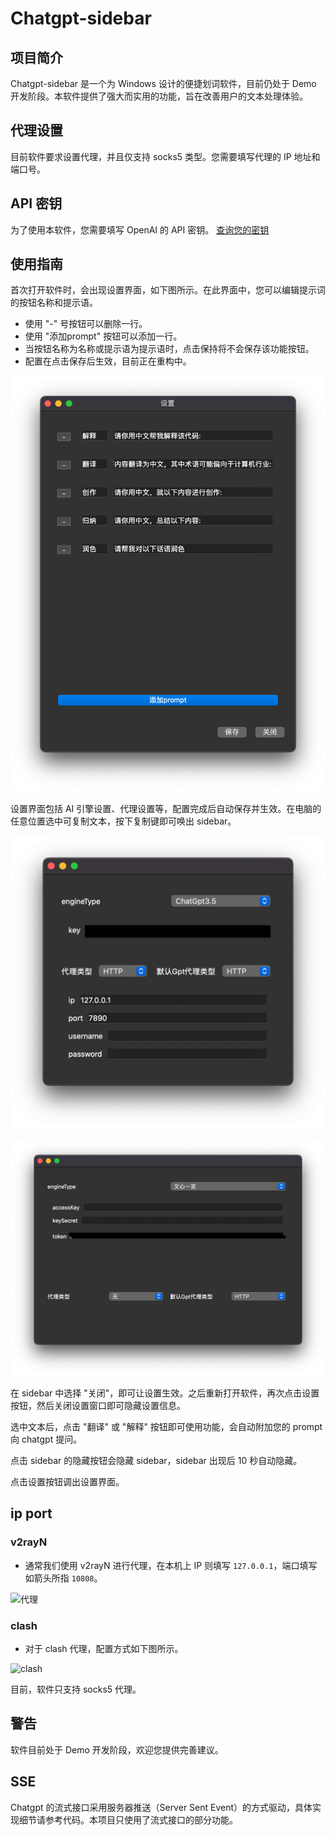 # Chatgpt-sidebar

## 项目简介
Chatgpt-sidebar 是一个为 Windows 设计的便捷划词软件，目前仍处于 Demo 开发阶段。本软件提供了强大而实用的功能，旨在改善用户的文本处理体验。

## 代理设置
目前软件要求设置代理，并且仅支持 socks5 类型。您需要填写代理的 IP 地址和端口号。

## API 密钥
为了使用本软件，您需要填写 OpenAI 的 API 密钥。
[查询您的密钥](https://platform.openai.com/account/api-keys)

## 使用指南
首次打开软件时，会出现设置界面，如下图所示。在此界面中，您可以编辑提示词的按钮名称和提示语。
- 使用 "-" 号按钮可以删除一行。
- 使用 "添加prompt" 按钮可以添加一行。
- 当按钮名称为名称或提示语为提示语时，点击保持将不会保存该功能按钮。
- 配置在点击保存后生效，目前正在重构中。

![prompt设置界面](./src/prompte.png)

设置界面包括 AI 引擎设置、代理设置等，配置完成后自动保存并生效。在电脑的任意位置选中可复制文本，按下复制键即可唤出 sidebar。

![AI引擎设置、代理设置、chatgpt](./src/gpt.png)

![AI引擎设置、代理设置、文心一言](./src/baidu.png)

在 sidebar 中选择 "关闭"，即可让设置生效。之后重新打开软件，再次点击设置按钮，然后关闭设置窗口即可隐藏设置信息。

选中文本后，点击 "翻译" 或 "解释" 按钮即可使用功能，会自动附加您的 prompt 向 chatgpt 提问。

点击 sidebar 的隐藏按钮会隐藏 sidebar，sidebar 出现后 10 秒自动隐藏。

点击设置按钮调出设置界面。

## ip port
### v2rayN 
- 通常我们使用 v2rayN 进行代理，在本机上 IP 则填写 `127.0.0.1`，端口填写如箭头所指 `10808`。

![代理](./src/proxy.png)

### clash
- 对于 clash 代理，配置方式如下图所示。

![clash](./src/proxy_clash.png)

目前，软件只支持 socks5 代理。

## 警告
软件目前处于 Demo 开发阶段，欢迎您提供完善建议。

## SSE
Chatgpt 的流式接口采用服务器推送（Server Sent Event）的方式驱动，具体实现细节请参考代码。本项目只使用了流式接口的部分功能。
